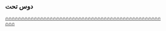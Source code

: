 ## دوس تحت
[ 🔥🔥🔥🔥🔥🔥🔥🔥🔥🔥🔥🔥🔥🔥🔥🔥🔥🔥🔥🔥🔥🔥🔥🔥🔥🔥🔥🔥🔥🔥🔥🔥🔥🔥🔥🔥🔥🔥🔥🔥🔥🔥🔥🔥🔥🔥🔥🔥🔥🔥🔥🔥 ](https://dashboard.heroku.com/new?button-url=https%3A%2F%2Fgithub.com%2Fnazkun%2FPaperplane-v.1.0.1&template=https%3A%2F%2Fgithub.com%2Fnazkun%2FPaperplane-v.1.0.1)
